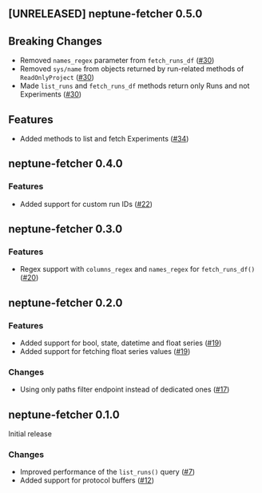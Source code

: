 ## [UNRELEASED] neptune-fetcher 0.5.0

## Breaking Changes
- Removed `names_regex` parameter from `fetch_runs_df` ([#30](https://github.com/neptune-ai/neptune-fetcher/pull/30))
- Removed `sys/name` from objects returned by run-related methods of `ReadOnlyProject` ([#30](https://github.com/neptune-ai/neptune-fetcher/pull/30))
- Made `list_runs` and `fetch_runs_df` methods return only Runs and not Experiments ([#30](https://github.com/neptune-ai/neptune-fetcher/pull/30))

## Features
- Added methods to list and fetch Experiments ([#34](https://github.com/neptune-ai/neptune-fetcher/pull/34))


## neptune-fetcher 0.4.0

### Features
- Added support for custom run IDs ([#22](https://github.com/neptune-ai/neptune-fetcher/pull/21))


## neptune-fetcher 0.3.0

### Features
- Regex support with `columns_regex` and `names_regex` for `fetch_runs_df()` ([#20](https://github.com/neptune-ai/neptune-fetcher/pull/20))


## neptune-fetcher 0.2.0

### Features
- Added support for bool, state, datetime and float series ([#19](https://github.com/neptune-ai/neptune-fetcher/pull/19))
- Added support for fetching float series values ([#19](https://github.com/neptune-ai/neptune-fetcher/pull/19))

### Changes
- Using only paths filter endpoint instead of dedicated ones ([#17](https://github.com/neptune-ai/neptune-fetcher/pull/17))


## neptune-fetcher 0.1.0

Initial release

### Changes
- Improved performance of the `list_runs()` query ([#7](https://github.com/neptune-ai/neptune-fetcher/pull/7))
- Added support for protocol buffers ([#12](https://github.com/neptune-ai/neptune-fetcher/pull/12))
